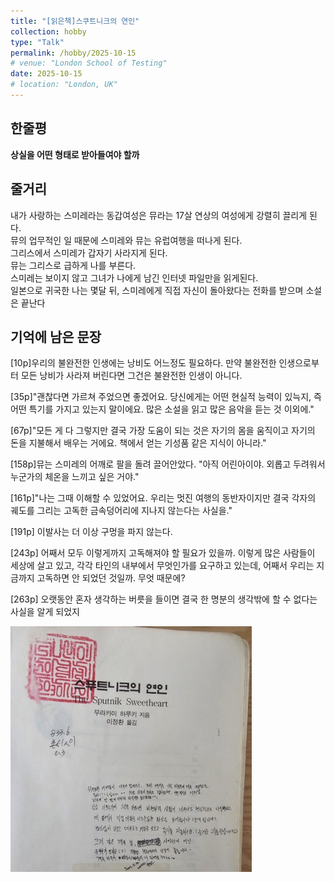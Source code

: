 ```yaml
---
title: "[읽은책]스쿠트니크의 연인"
collection: hobby
type: "Talk"
permalink: /hobby/2025-10-15
# venue: "London School of Testing"
date: 2025-10-15
# location: "London, UK"
---
```


한줄평
---
**상실을 어떤 형태로 받아들여야 할까**

줄거리
---
내가 사랑하는 스미레라는 동갑여성은 뮤라는 17살 연상의 여성에게 강렬히 끌리게 된다.<br>
뮤의 업무적인 일 때문에 스미레와 뮤는 유럽여행을 떠나게 된다.<br>
그리스에서 스미레가 갑자기 사라지게 된다.<br>
뮤는 그리스로 급하게 나를 부른다.<br>
스미레는 보이지 않고 그녀가 나에게 남긴 인터넷 파일만을 읽게된다.<br>
일본으로 귀국한 나는 몇달 뒤, 스미레에게 직접 자신이 돌아왔다는 전화를 받으며 소설은 끝난다<br>

기억에 남은 문장
---
[10p]우리의 불완전한 인생에는 낭비도 어느정도 필요하다. 만약 불완전한 인생으로부터 모든 낭비가 사라져 버린다면 그건은 불완전한 인생이 아니다.

[35p]"괜찮다면 가르쳐 주었으면 좋겠어요. 당신에게는 어떤 현실적 능력이 있늑지, 즉 어떤 특기를 가지고 있는지 말이에요. 많은 소설을 읽고 많은 음악을 듣는 것 이외에."

[67p]"모든 게 다 그렇지만 결국 가장 도움이 되는 것은 자기의 몸을 움직이고 자기의 돈을 지불해서 배우는 거에요. 책에서 얻는 기성품 같은 지식이 아니라."

[158p]뮤는 스미레의 어깨로 팔을 돌려 끌어안았다. "아직 어린아이야. 외롭고 두려워서 누군가의 체온을 느끼고 싶은 거야."

[161p]"나는 그때 이해할 수 있었어요. 우리는 멋진 여행의 동반자이지만 결국 각자의 궤도를 그리는 고독한 금속덩어리에 지나지 않는다는 사실을."

[191p] 이발사는 더 이상 구멍을 파지 않는다.

[243p] 어째서 모두 이렇게까지 고독해져야 할 필요가 있을까. 이렇게 많은 사람들이 세상에 살고 있고, 각각 타인의 내부에서 무엇인가를 요구하고 있는데, 어째서 우리는 지금까지 고독하면 안 되었던 것일까. 무엇 때문에?

[263p] 오랫동안 혼자 생각하는 버릇을 들이면 결국 한 명분의 생각밖에 할 수 없다는 사실을 알게 되었지

![Book_img](/images/bookspk.jpg)
